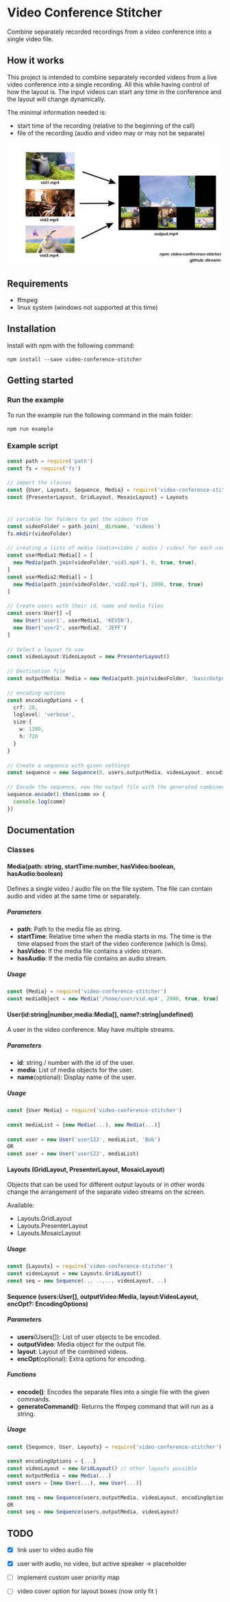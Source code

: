 # Video Conference Stitcher

Combine separately recorded recordings from a video conference into a single video file.

## How it works

This project is intended to combine separately recorded videos from a live video conference into a single recording. All this while having control of how the layout is. The input videos can start any time in the conference and the layout will change dynamically. 

The minimal information needed is:

- start time of the recording (relative to the beginning of the call)
- file of the recording (audio and video may or may not be separate)


![Alt text](docs/images/combining-example.jpg?raw=true "Encoding example")

## Requirements

- ffmpeg
- linux system (windows not supported at this time)

## Installation

Install with npm with the following command:

`npm install --save video-conference-stitcher`

## Getting started

### Run the example

To run the example run the following command in the main folder:

`npm run example`

### Example script

```typescript
const path = require('path')
const fs = require('fs')

// import the classes
const {User, Layouts, Sequence, Media} = require('video-conference-stitcher')
const {PresenterLayout, GridLayout, MosaicLayout} = Layouts


// variable for folders to get the videos from
const videoFolder = path.join(__dirname, 'videos')
fs.mkdir(videoFolder)

// creating a lists of media (audio+video / audio / video) for each user
const userMedia1:Media[] = [
  new Media(path.join(videoFolder,'vid1.mp4'), 0, true, true),
]
const userMedia2:Media[] = [
  new Media(path.join(videoFolder,'vid2.mp4'), 2000, true, true)
]

// Create users with their id, name and media files
const users:User[] =[
  new User('user1', userMedia1, 'KEVIN'),
  new User('user2', userMedia2, 'JEFF')
]

// Select a layout to use
const videoLayout:VideoLayout = new PresenterLayout()

// Destination file
const outputMedia: Media = new Media(path.join(videoFolder, 'basicOutput.mp4'), -1, true, true)

// encoding options
const encodingOptions = {
  crf: 20,
  loglevel: 'verbose',
  size:{
    w: 1280,
    h: 720
  }
}

// Create a sequence with given settings
const sequence = new Sequence(0, users,outputMedia, videoLayout, encodingOptions)

// Encode the sequence, now the output file with the generated combined video is generated
sequence.encode().then(comm => {
  console.log(comm)
})
```



## Documentation

### Classes

#### Media(path: string, startTime:number, hasVideo:boolean, hasAudio:boolean)

Defines a single video / audio file on the file system. The file can contain audio and video at the same time or separately.

##### Parameters

- **path**: Path to the media file as string.
- **startTime**: Relative time when the media starts in ms. The time is the time elapsed from the start of the video conference (which is 0ms).
- **hasVideo**: If the media file contains a video stream.
- **hasAudio**: If the media file contains an audio stream.

##### Usage

```js
const {Media} = require('video-conference-stitcher')
const mediaObject = new Media('/home/user/vid.mp4', 2000, true, true)
```





#### User(id:string|number,media:Media[], name?:string|undefined) 

A user in the video conference. May have multiple streams.

##### Parameters

- **id**: string / number with the id of the user.
- **media**: List of media objects for the user.
- **name**(optional): Display name of the user.

##### Usage

```js
const {User Media} = require('video-conference-stitcher')

const mediaList = [new Media(...), new Media(...)]
                                          
const user = new User('user123', mediaList, 'Bob')
OR 
const user = new User('user123', mediaList)
```





#### Layouts (GridLayout, PresenterLayout, MosaicLayout)

Objects that can be used for different output layouts or in other words change the arrangement of the separate video streams on the screen.

Available:

- Layouts.GridLayout
- Layouts.PresenterLayout
- Layouts.MosaicLayout

##### Usage

```js
const {Layouts} = require('video-conference-stitcher')
const videoLayout = new Layouts.GridLayout()
const seq = new Sequence(.., ..,.., videoLayout, ..)
```





#### Sequence (users:User[], outputVideo:Media, layout:VideoLayout, encOpt?: EncodingOptions)

##### Parameters

- **users**(Users[]): List of user objects to be encoded.
- **outputVideo**: Media object for the output file.
- **layout**: Layout of the combined videos.
- **encOpt**(optional): Extra options for encoding.

##### Functions

- **encode()**: Encodes the separate files into a single file with the given commands.
- **generateCommand()**: Returns the ffmpeg command that will run as a string.

##### Usage

```js
const {Sequence, User, Layouts} = require('video-conference-stitcher')

const encodingOptions = {...}
const videoLayout = new GridLayout() // other layouts possible
const outputMedia = new Media(...)
const users = [new User(...), new User(...)]
                                       
const seq = new Sequence(users,outputMedia, videoLayout, encodingOptions)
OR
const seq = new Sequence(users,outputMedia, videoLayout)

```



## TODO

- [x] link user to video audio file
- [x] user with audio, no video, but active speaker -> placeholder
- [ ] implement custom user priority map
- [ ] video cover option for layout boxes (now only fit )





